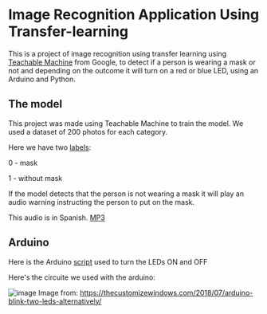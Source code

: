 # Image Recognition Application Using Transfer-learning
This is a project of image recognition using transfer learning using [Teachable Machine](https://teachablemachine.withgoogle.com/) from Google, to detect if a person is wearing a mask or not
and depending on the outcome it will turn on a red or blue LED, using an Arduino and Python.

## The model

This project was made using Teachable Machine to train the model. We used a dataset of 200 photos for each category.

Here we have two [labels](https://github.com/jeshuacn/Image-recognition-application-using-transfer-learning/blob/main/files/labels.txt):

  0 - mask
  
  1 - without mask
  
If the model detects that the person is not wearing a mask it will play an audio warning instructing the person to put on the mask.

This audio is in Spanish. [MP3](https://github.com/jeshuacn/Image-recognition-application-using-transfer-learning/blob/main/files/Colocar_mascarilla.mp3)
 
## Arduino


Here is the Arduino [script](https://github.com/jeshuacn/Image-recognition-application-using-transfer-learning/blob/main/files/encender_leds.ino) used to turn the LEDs ON and OFF

Here's the circuite we used with the arduino:

![image](https://user-images.githubusercontent.com/33787097/199165010-8f0e3150-4d1c-486e-ad9b-4c347e5c90fb.png)
Image from: https://thecustomizewindows.com/2018/07/arduino-blink-two-leds-alternatively/

